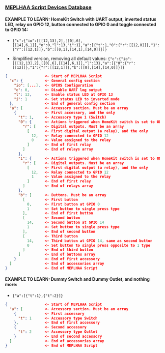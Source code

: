 ### [MEPLHAA Script Devices Database](Devices-Database)


#### EXAMPLE TO LEARN: HomeKit Switch with UART output, inverted status LED, relay on GPIO 12, button connected to GPIO 0 and toggle connected to GPIO 14:
* `{"c":{"io":[[[12,13],2],[[0],6],[[14],6,1]],"o":0,"l":13,"i":1},"a":[{"t":1,"0":{"r":[[12,0]]},"1":{"r":[[12,1]]},"b":[[0,1],[14,1],[14,0]]}]}`

* Simplified version, removing all default values:
`{"c":{"io":[[[12,13],2],[[0],6],[[14],6,1]],"l":13},"a":[{"0":{"r":[[12]]},"1":{"r":[[12,1]]},"b":[[0],[14],[14,0]]}]}`

```json
{                 <- Start of MEPLHAA Script
  "c": {          <- General config section
    "io": [...],  <- GPIOS Configuration
    "o": 0,       <- Disable UART log output
    "l": 13,      <- Enable status LED at GPIO 13
    "i": 1        <- Set status LED to inverted mode
  },              <- End of general config section
  "a": [          <- Accessory section. Must be an array
    {             <- First accessory, and the only
      "t": 1,     <- Accessory type 1 (Switch)
      "0": {      <- Actions triggered when HomeKit switch is set to OFF
        "r": [    <- Digital outputs. Must be an array
          [       <- First digital output (a relay), and the only
            12,   <- Relay connected to GPIO 12
            0     <- Value assigned to the relay
          ]       <- End of first relay
        ]         <- End of relays array
      },
      "1": {      <- Actions triggered when HomeKit switch is set to ON
        "r": [    <- Digital outputs. Must be an array
          [       <- First digital output (a relay), and the only
            12,   <- Relay connected to GPIO 12
            1     <- Value assigned to the relay
          ]       <- End of first relay
        ]         <- End of relays array
      },
      "b": [      <- Buttons. Must be an array
        [         <- First button
          0,      <- First button at GPIO 0
          1       <- Set button to single press type
        ],        <- End of first button
        [         <- Second button
          14,     <- Second button at GPIO 14
          1       <- Set button to single press type
        ],        <- End of second button
        [         <- Third button
          14,     <- Third button at GPIO 14, same as second button
          0       <- Set button to single press opposite to 1 type
        ]         <- End of third button
      ]           <- End of buttons array
    }             <- End of first accessory
  ]               <- End of accessories array
}                 <- End of MEPLHAA Script
```

#### EXAMPLE TO LEARN: Dummy Switch and Dummy Outlet, and nothing more:
* `{"a":[{"t":1},{"t":2}]}`

```json
{                 <- Start of MEPLHAA Script
  "a": [          <- Accessory section. Must be an array
    {             <- First accessory
      "t": 1      <- Accessory type Switch
    },            <- End of first accessory
    {             <- Second accessory
      "t": 2      <- Accessory type Outlet
    }             <- End of second accessory
  ]               <- End of accessories array
}                 <- End of MEPLHAA Script
```
